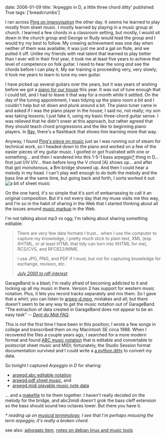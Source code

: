 date: 2006-01-09
title: 'Arpeggio in D, a little three chord ditty'
published: True
tags: ['breadcrumbs']

<p>I ran across <a href="http://wolog.net/167009.html">Ping on improvisation</a> the other day. It seems he learned to play mostly from sheet music. I mostly learned by playing in a music group at church. I learned a few chords in a classroom setting, but mostly, I would sit down in the church group and George or Rudy would lead the group and I would try my best to follow. My crowing achievement was one day when neither of them was available; it was just me and a gal on flute, and we pulled it off. Unlike my friends with real talent that learned to play better than I ever will in their first year, it took me at least five years to achieve that level of competence on folk guitar. I need to hear the song <em>and</em> see the chords before I can play it. My ear training is proceeding very, very slowly; it took me years to learn to tune my own guitar.</p>

<p>I have picked up several guitars over the years, but it was years of wishing before we got a <a href="http://www.flickr.com/photos/dckc/82516278/">piano for our house</a> this year. It was out of tune enough that I could tell, and I had to leave it that way for a month while it settled. On the day of the tuning appointment, I was tidying up the piano room a bit and I couldn't help but sit down and plunk around a bit. The piano tuner  came in and asked if I was the piano player in the house; I said no, not really; my son was taking lessons; I just fake it, using my basic three-chord guitar sense. I was relieved that he didn't sneer at this approach, but rather agreed that they should teach chord progressions and the like to beginning piano players. In <a href="http://en.wikipedia.org/wiki/Ray_%28film%29">Ray</a>, there's a flashback that shows him learning more that way.</p>

<p>Anyway, I found <a href="http://wolog.net/167009.html">Ping's piece on music</a> just as I was running out of steam for technical work, so I headed down to the piano and worked on a few of the easier pieces of my guitar music. I goofed or got frustrated with one or something... and then I wandered into this 1-5-1 bass arpeggio<a href="#musterm">*</a> thing in D... first just I/IV I/IV... then before long the V chord (A) shows up... and after that got monotonous, a Bm bridge showed up. And then I could hear a melody in my head. I can't play well enough to do both the melody and the bass line at the same time, but going back and forth, I sorta worked it out: <img src="http://dm93.org/2006improv/arpegd-4.png" alt="a bit of sheet music" /></p>

<p>On the one hand, it's so simple that it's sort of embarrassing to call it an original composition. But it's not every day that my muse visits me this way, and I'm so in the habit of sharing in the Web that I started thinking about all the issues around <a href="http://meta.wikimedia.org/wiki/Music_markup">music markup</a> in the Web.</p>

<p>I'm not talking about mp3 vs ogg; I'm talking about sharing something editable:</p>

<blockquote>
<p>There are very few data formats I trust... when I use
the computer to capture my knowledge, I pretty
much stick to plain text, XML (esp XHTML, or at least HTML that
tidy can turn into XHTML for me), RCS/CVS, and RFC822/MIME.</p>

<p>I use JPG, PNG, and PDF if I must,
but not for capturing knowledge for exchange, revision, etc.</p>

<div><cite><a href="http://lists.w3.org/Archives/Public/www-rdf-interest/2000Jul/0020.html">July 2000 to rdf-interest</a></cite></div>
</blockquote>

<p>GarageBand is a blast; I'm really afraid of becoming addicted to it and locking up all my music in there. Version 2 has support for western music notation. Plus, it lets you record tracks separately and mix them. So I gave that a whirl; you can listen to
<a href="http://dm93.org/2006improv/arpeg-d.mpg">arpeg-d.mpg</a>,
mistakes and all;
but there doesn't seem to be any way to get the music notation <em>out</em> of GarageBand. <q>The extraction of data created in GarageBand does not appear to be an easy task</q> -- <cite><a href="http://homepage.mac.com/beryrinaldo/ddm/">Dent du Midi FAQ</a></cite>.</p>

<p>This is not the first time I have been in this position; I wrote a few songs in college and transcribed them on my Macintosh SE circa 1988. When I recovered the files a couple years ago, I searched for a more modern format and found <a href="http://en.wikipedia.org/wiki/ABC_%28musical_notation%29">ABC music notation</a> that is editable and convertable to postscript sheet music and MIDI; fortunately, the Studio Session format documentation survived and I could write a <a href="http://dev.w3.org/cvsweb/2002/songvert/">a python ditty</a> to convert my data.</p>

<p>So tonight I captured <cite>Arpeggio in D</cite> for sharing:</p>

<ul>
<li><a href="http://dm93.org/2006improv/arpegd.abc">arpegd.abc editable notation</a></li>
<li>
<a href="http://dm93.org/2006improv/arpegd.pdf">arpegd.pdf sheet music</a>, and</li>
<li>
<a href="http://dm93.org/2006improv/arpegd.midi">arpegd.midi playable music note data</a></li>
</ul>

<p>... and a <a href="http://dm93.org/2006improv/Makefile
">makefile</a> to tie them together. I haven't really decided on the melody for the bridge, and abc2midi doesn't grok the bass cleff extension so the bass should sound two octaves lower. But there you have it.</p>


<p><em id="musterm">* reading up on <a href="http://en.wikipedia.org/wiki/Musical_terminology">musical terminology</a>, I see that I'm perhaps misusing the term <em>arpeggio</em>; it's really a broken chord.</em></p>

<p>see also: 
<a href="http://www.advogato.org/person/connolly/diary.html?start=41">advogato item</a>, 
<a href="http://dm93.org/z2001/ThreeChordsAndTheTruth">notes on debian linux and music tools</a></p>